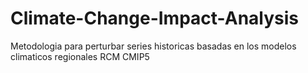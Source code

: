 # Climate-Change-Impact-Analysis
Metodologia para perturbar series historicas basadas en los modelos climaticos regionales RCM CMIP5
